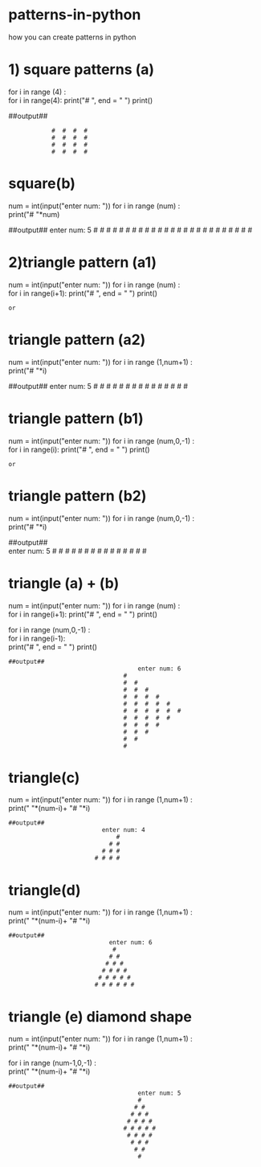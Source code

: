 # patterns-in-python
how you can create patterns in python



# 1) square patterns (a)


for i in range (4) :   
    for i in range(4):
        print("# ", end = " ")
    print()
    
##output##   
    
                #  #  #  #
                #  #  #  #
                #  #  #  #
                #  #  #  #
    
    
    

# square(b)

num = int(input("enter num: "))
for i in range (num) :   
    print("# "*num)
    
 ##output##
                enter num: 5
                # # # # #
                # # # # #
                # # # # #
                # # # # #
                # # # # #

# 2)triangle pattern (a1)
num = int(input("enter num: "))
for i in range (num) :   
    for i in range(i+1):
        print("# ", end = " ")
    print()
    
    or
    
    
 # triangle pattern (a2)
num = int(input("enter num: "))
for i in range (1,num+1) :   
    print("# "*i)

 ##output##
                         enter num: 5
                        #
                        #  #
                        #  #  #
                        #  #  #  #
                        #  #  #  #  #




# triangle pattern (b1)
num = int(input("enter num: "))
for i in range (num,0,-1) :   
    for i in range(i):
        print("# ", end = " ")
    print()
    
    or
    
# triangle pattern (b2)   
num = int(input("enter num: "))
for i in range (num,0,-1) :   
    print("# "*i)
    
 ##output##   
                                    enter num: 5
                                #  #  #  #  #
                                #  #  #  #
                                #  #  #
                                #  #
                                #

# triangle (a) + (b)
num = int(input("enter num: "))
for i in range (num) :   
    for i in range(i+1):
        print("# ", end = " ")
    print()

for i in range (num,0,-1) :   
    for i in range(i-1):   
        print("# ", end = " ")
    print()
    
    ##output##
                                        enter num: 6
                                    #
                                    #  #
                                    #  #  #
                                    #  #  #  #
                                    #  #  #  #  #
                                    #  #  #  #  #  #
                                    #  #  #  #  #
                                    #  #  #  #
                                    #  #  #
                                    #  #
                                    #



# triangle(c)

num = int(input("enter num: "))
for i in range (1,num+1) :   
    print("  "*(num-i)+ "# "*i)
    
    ##output##
                              enter num: 4
                                  #
                                # #
                              # # #
                            # # # #


# triangle(d)


num = int(input("enter num: "))
for i in range (1,num+1) :   
    print(" "*(num-i)+ "# "*i)
    
    ##output##
                                enter num: 6
                                 #
                                # #
                               # # #
                              # # # #
                             # # # # #
                            # # # # # #



# triangle (e) diamond shape

num = int(input("enter num: "))
for i in range (1,num+1) :   
    print(" "*(num-i)+ "# "*i)
    
for i in range (num-1,0,-1) :   
    print(" "*(num-i)+ "# "*i)
    
    ##output##
                                        enter num: 5
                                        #
                                       # #
                                      # # #
                                     # # # #
                                    # # # # #
                                     # # # #
                                      # # #
                                       # #
                                        #


